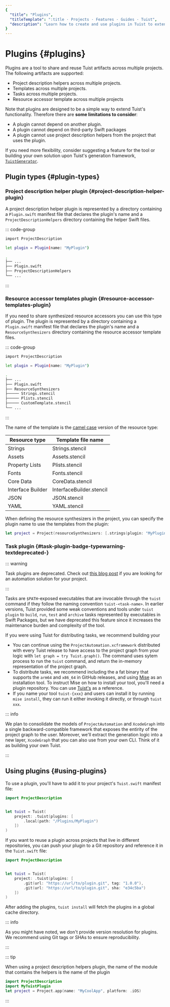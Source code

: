 ```yaml
---
{
  "title": "Plugins",
  "titleTemplate": ":title · Projects · Features · Guides · Tuist",
  "description": "Learn how to create and use plugins in Tuist to extend its functionality."
}
---
```

# Plugins {#plugins}

Plugins are a tool to share and reuse Tuist artifacts across multiple projects. The following artifacts are supported:

- <LocalizedLink href="/guides/features/projects/code-sharing">Project description helpers</LocalizedLink> across multiple projects.
- <LocalizedLink href="/guides/features/projects/templates">Templates</LocalizedLink> across multiple projects.
- Tasks across multiple projects.
- <LocalizedLink href="/guides/features/projects/synthesized-files">Resource accessor</LocalizedLink> template across multiple projects

Note that plugins are designed to be a simple way to extend Tuist's functionality. Therefore there are **some limitations to consider**:

- A plugin cannot depend on another plugin.
- A plugin cannot depend on third-party Swift packages
- A plugin cannot use project description helpers from the project that uses the plugin.

If you need more flexibility, consider suggesting a feature for the tool or building your own solution upon Tuist's generation framework, [`TuistGenerator`](https://github.com/tuist/tuist/tree/main/Sources/TuistGenerator).

## Plugin types {#plugin-types}

### Project description helper plugin {#project-description-helper-plugin}

A project description helper plugin is represented by a directory containing a `Plugin.swift` manifest file that declares the plugin's name and a `ProjectDescriptionHelpers` directory containing the helper Swift files.

::: code-group
```bash [Plugin.swift]
import ProjectDescription

let plugin = Plugin(name: "MyPlugin")
```
```bash [Directory structure]
.
├── ...
├── Plugin.swift
├── ProjectDescriptionHelpers
└── ...
```
<!-- -->
:::

### Resource accessor templates plugin {#resource-accessor-templates-plugin}

If you need to share <LocalizedLink href="/guides/features/projects/synthesized-files#resource-accessors">synthesized resource accessors</LocalizedLink> you can use
this type of plugin. The plugin is represented by a directory containing a `Plugin.swift` manifest file that declares the plugin's name and a `ResourceSynthesizers` directory containing the resource accessor template files.


::: code-group
```bash [Plugin.swift]
import ProjectDescription

let plugin = Plugin(name: "MyPlugin")
```
```bash [Directory structure]
.
├── ...
├── Plugin.swift
├── ResourceSynthesizers
├───── Strings.stencil
├───── Plists.stencil
├───── CustomTemplate.stencil
└── ...
```
<!-- -->
:::

The name of the template is the [camel case](https://en.wikipedia.org/wiki/Camel_case) version of the resource type:

| Resource type | Template file name |
| ------------- | ------------------ |
| Strings | Strings.stencil |
| Assets | Assets.stencil |
| Property Lists | Plists.stencil |
| Fonts | Fonts.stencil |
| Core Data | CoreData.stencil |
| Interface Builder | InterfaceBuilder.stencil |
| JSON | JSON.stencil |
| YAML | YAML.stencil |

When defining the resource synthesizers in the project, you can specify the plugin name to use the templates from the plugin:

```swift
let project = Project(resourceSynthesizers: [.strings(plugin: "MyPlugin")])
```

### Task plugin <Badge type="warning" text="deprecated" /> {#task-plugin-badge-typewarning-textdeprecated-}

::: warning
<!-- -->
Task plugins are deprecated. Check out [this blog post](https://tuist.dev/blog/2025/04/15/automation-in-swift-projects) if you are looking for an automation solution for your project.
<!-- -->
:::

Tasks are `$PATH`-exposed executables that are invocable through the `tuist` command if they follow the naming convention `tuist-<task-name>`. In earlier versions, Tuist provided some weak conventions and tools under `tuist plugin` to `build`, `run`, `test` and `archive` tasks represented by executables in Swift Packages, but we have deprecated this feature since it increases the maintenance burden and complexity of the tool.

If you were using Tuist for distributing tasks, we recommend building your
- You can continue using the `ProjectAutomation.xcframework` distributed with every Tuist release to have access to the project graph from your logic with `let graph = try Tuist.graph()`. The command uses sytem process to run the `tuist` command, and return the in-memory representation of the project graph.
- To distribute tasks, we recommend including the a fat binary that supports the `arm64` and `x86_64` in GitHub releases, and using [Mise](https://mise.jdx.dev) as an installation tool. To instruct Mise on how to install your tool, you'll need a plugin repository. You can use [Tuist's](https://github.com/asdf-community/asdf-tuist) as a reference.
- If you name your tool `tuist-{xxx}` and users can install it by running `mise install`, they can run it either invoking it directly, or through `tuist xxx`.

::: info
<!-- -->
We plan to consolidate the models of `ProjectAutomation` and `XcodeGraph` into a single backward-compatible framework that exposes the entirity of the project graph to the user. Moreover, we'll extract the generation logic into a new layer, `XcodeGraph` that you can also use from your own CLI. Think of it as building your own Tuist.
<!-- -->
:::

## Using plugins {#using-plugins}

To use a plugin, you'll have to add it to your project's <LocalizedLink href="/references/project-description/structs/tuist">`Tuist.swift`</LocalizedLink> manifest file:

```swift
import ProjectDescription


let tuist = Tuist(
    project: .tuist(plugins: [
        .local(path: "/Plugins/MyPlugin")
    ])
)
```

If you want to reuse a plugin across projects that live in different repositories, you can push your plugin to a Git repository and reference it in the `Tuist.swift` file:

```swift
import ProjectDescription


let tuist = Tuist(
    project: .tuist(plugins: [
        .git(url: "https://url/to/plugin.git", tag: "1.0.0"),
        .git(url: "https://url/to/plugin.git", sha: "e34c5ba")
    ])
)
```

After adding the plugins, `tuist install` will fetch the plugins in a global cache directory.

::: info
<!-- -->
As you might have noted, we don't provide version resolution for plugins. We recommend using Git tags or SHAs to ensure reproducibility.
<!-- -->
:::

::: tip
<!-- -->
When using a project description helpers plugin, the name of the module that contains the helpers is the name of the plugin
```swift
import ProjectDescription
import MyTuistPlugin
let project = Project.app(name: "MyCoolApp", platform: .iOS)
```
<!-- -->
:::
